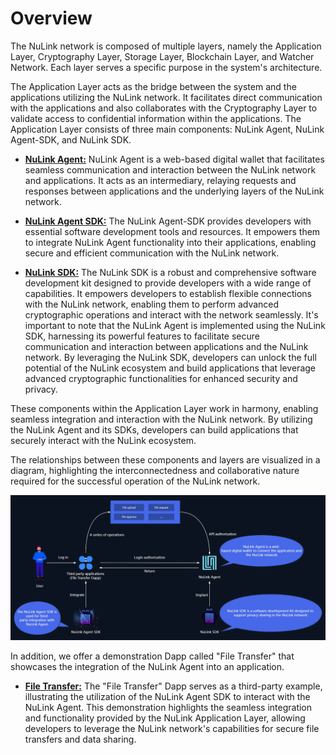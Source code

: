 # Overview

The NuLink network is composed of multiple layers, namely the Application Layer, Cryptography Layer, Storage Layer, Blockchain Layer, and Watcher Network. Each layer serves a specific purpose in the system's architecture.

The Application Layer acts as the bridge between the system and the applications utilizing the NuLink network. It facilitates direct communication with the applications and also collaborates with the Cryptography Layer to validate access to confidential information within the applications. The Application Layer consists of three main components: NuLink Agent, NuLink Agent-SDK, and NuLink SDK.

* [**NuLink Agent:**](nulink_agent.md) NuLink Agent is a web-based digital wallet that facilitates seamless communication and interaction between the NuLink network and applications. It acts as an intermediary, relaying requests and responses between applications and the underlying layers of the NuLink network.

* [**NuLink Agent SDK:**](../dev/agent_sdk.md) The NuLink Agent-SDK provides developers with essential software development tools and resources. It empowers them to integrate NuLink Agent functionality into their applications, enabling secure and efficient communication with the NuLink network.

* [**NuLink SDK:**](../dev/agent_sdk.md) The NuLink SDK is a robust and comprehensive software development kit designed to provide developers with a wide range of capabilities. It empowers developers to establish flexible connections with the NuLink network, enabling them to perform advanced cryptographic operations and interact with the network seamlessly. It's important to note that the NuLink Agent is implemented using the NuLink SDK, harnessing its powerful features to facilitate secure communication and interaction between applications and the NuLink network. By leveraging the NuLink SDK, developers can unlock the full potential of the NuLink ecosystem and build applications that leverage advanced cryptographic functionalities for enhanced security and privacy.

These components within the Application Layer work in harmony, enabling seamless integration and interaction with the NuLink network. By utilizing the NuLink Agent and its SDKs, developers can build applications that securely interact with the NuLink ecosystem.

The relationships between these components and layers are visualized in a diagram, highlighting the interconnectedness and collaborative nature required for the successful operation of the NuLink network.

![Operation Flow](../miscellaneous/img/flow.png)

In addition, we offer a demonstration Dapp called "File Transfer" that showcases the integration of the NuLink Agent into an application. 

* [**File Transfer:**](agent_usecase.md) The "File Transfer" Dapp serves as a third-party example, illustrating the utilization of the NuLink Agent SDK to interact with the NuLink Agent. This demonstration highlights the seamless integration and functionality provided by the NuLink Application Layer, allowing developers to leverage the NuLink network's capabilities for secure file transfers and data sharing.
